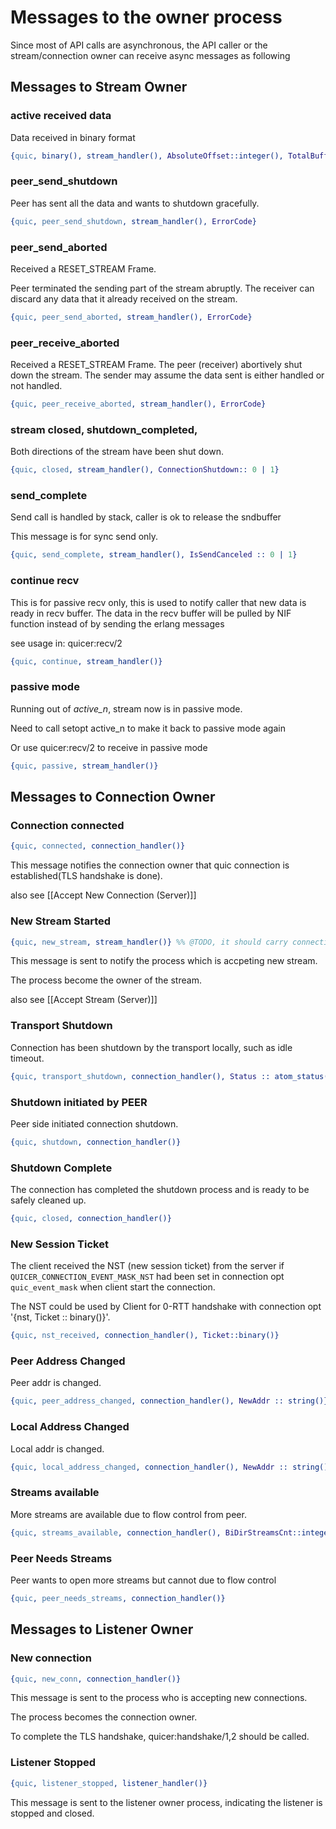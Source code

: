 # Messages to the owner process

Since most of API calls are asynchronous, the API caller or the stream/connection owner can receive
async messages as following

## Messages to Stream Owner

### active received data

Data received in binary format

```erlang
{quic, binary(), stream_handler(), AbsoluteOffset::integer(), TotalBufferLength::integer(), Flag :: integer()}
```

### peer_send_shutdown

Peer has sent all the data and wants to shutdown gracefully.

```erlang
{quic, peer_send_shutdown, stream_handler(), ErrorCode}
```

### peer_send_aborted
Received a RESET_STREAM Frame.

Peer terminated the sending part of the stream abruptly.
The receiver can discard any data that it already received on the stream.

```erlang
{quic, peer_send_aborted, stream_handler(), ErrorCode}
```

### peer_receive_aborted
Received a RESET_STREAM Frame.
The peer (receiver) abortively shut down the stream.
The sender may assume the data sent is either handled or not handled.

```erlang
{quic, peer_receive_aborted, stream_handler(), ErrorCode}
```

### stream closed, shutdown_completed,

Both directions of the stream have been shut down.

```erlang
{quic, closed, stream_handler(), ConnectionShutdown:: 0 | 1}
```

### send_complete

Send call is handled by stack, caller is ok to release the sndbuffer

This message is for sync send only.

```erlang
{quic, send_complete, stream_handler(), IsSendCanceled :: 0 | 1}
```


### continue recv

This is for passive recv only, this is used to notify
caller that new data is ready in recv buffer. The data in the recv buffer
will be pulled by NIF function instead of by sending the erlang messages

see usage in: quicer:recv/2

``` erlang
{quic, continue, stream_handler()}
```

### passive mode

Running out of *active_n*, stream now is in passive mode.

Need to call setopt active_n to make it back to passive mode again

Or use quicer:recv/2 to receive in passive mode

``` erlang
{quic, passive, stream_handler()}
```

## Messages to Connection Owner

### Connection connected

``` erlang
{quic, connected, connection_handler()}
```

This message notifies the connection owner that quic connection is established(TLS handshake is done).

also see [[Accept New Connection (Server)]]


### New Stream Started

``` erlang
{quic, new_stream, stream_handler()} %% @TODO, it should carry connection_handler() as well
```

This message is sent to notify the process which is accpeting new stream.

The process become the owner of the stream.

also see [[Accept Stream (Server)]]

### Transport Shutdown

Connection has been shutdown by the transport locally, such as idle timeout.

``` erlang
{quic, transport_shutdown, connection_handler(), Status :: atom_status()}
```

### Shutdown initiated by PEER

Peer side initiated connection shutdown.

``` erlang
{quic, shutdown, connection_handler()}
```

### Shutdown Complete

The connection has completed the shutdown process and is ready to be
safely cleaned up.

``` erlang
{quic, closed, connection_handler()}
```

### New Session Ticket
The client received the NST (new session ticket) from the server if `QUICER_CONNECTION_EVENT_MASK_NST` had been 
set in connection opt `quic_event_mask` when client start the connection.

The NST could be used by Client for 0-RTT handshake with connection opt '{nst, Ticket :: binary()}'.

``` erlang
{quic, nst_received, connection_handler(), Ticket::binary()}
```

### Peer Address Changed
Peer addr is changed.

```erlang
{quic, peer_address_changed, connection_handler(), NewAddr :: string()}.

```

### Local Address Changed
Local addr is changed.

```erlang
{quic, local_address_changed, connection_handler(), NewAddr :: string()}.

```

### Streams available
More streams are available due to flow control from peer.

```erlang
{quic, streams_available, connection_handler(), BiDirStreamsCnt::integer(), UniDirStreamsCnt::integer()}
```

### Peer Needs Streams
Peer wants to open more streams but cannot due to flow control
```erlang
{quic, peer_needs_streams, connection_handler()}
```


## Messages to Listener Owner

### New connection

``` erlang
{quic, new_conn, connection_handler()}
```

This message is sent to the process who is accepting new connections.

The process becomes the connection owner.

To complete the TLS handshake, quicer:handshake/1,2 should be called.


### Listener Stopped

```erlang
{quic, listener_stopped, listener_handler()}
```

This message is sent to the listener owner process, indicating the listener
is stopped and closed. 
